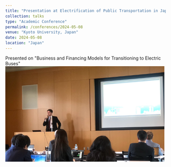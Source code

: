 ```yaml
---
title: "Presentation at Electrification of Public Transportation in Japan and Germany"
collection: talks
type: "Academic Conference"
permalink: /conferences/2024-05-08
venue: "Kyoto University, Japan"
date: 2024-05-08
location: "Japan"
---
```

Presented on "Business and Financing Models for Transitioning to Electric Buses"
<img src=' /images/presentation1.png'>

